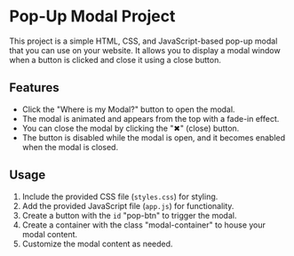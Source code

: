 # Pop-Up Modal Project

This project is a simple HTML, CSS, and JavaScript-based pop-up modal that you can use on your website. It allows you to display a modal window when a button is clicked and close it using a close button.

## Features

- Click the "Where is my Modal?" button to open the modal.
- The modal is animated and appears from the top with a fade-in effect.
- You can close the modal by clicking the "✖" (close) button.
- The button is disabled while the modal is open, and it becomes enabled when the modal is closed.

## Usage

1. Include the provided CSS file (`styles.css`) for styling.
2. Add the provided JavaScript file (`app.js`) for functionality.
3. Create a button with the `id` "pop-btn" to trigger the modal.
4. Create a container with the class "modal-container" to house your modal content.
5. Customize the modal content as needed.
